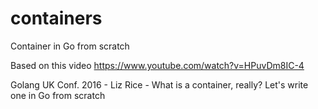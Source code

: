 # containers

Container in Go from scratch

Based on this video https://www.youtube.com/watch?v=HPuvDm8IC-4

Golang UK Conf. 2016 - Liz Rice - What is a container, really? Let's write one in Go from scratch

